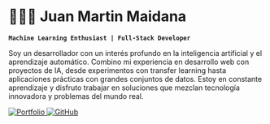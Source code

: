 # 👨‍💻🏀 Juan Martin Maidana

**`Machine Learning Enthusiast | Full-Stack Developer`**

Soy un desarrollador con un interés profundo en la inteligencia artificial y el aprendizaje automático. Combino mi experiencia en desarrollo web con proyectos de IA, desde experimentos con transfer learning hasta aplicaciones prácticas con grandes conjuntos de datos. Estoy en constante aprendizaje y disfruto trabajar en soluciones que mezclan tecnología innovadora y problemas del mundo real.

<p align="left"> 
    <a href="https://juanmmaidana.github.io/"> 
        <img alt="Portfolio" title="Visita mi portafolio" src="https://img.shields.io/badge/-Portfolio-blue?style=for-the-badge&logo=firefox&logoColor=white"/> 
    </a> <a href="https://github.com/JuanMMaidana"> 
            <img alt="GitHub" title="Mira mis repositorios" src="https://img.shields.io/badge/-GitHub-black?style=for-the-badge&logo=github&logoColor=white"/> </a>
</p>




<!--
**JuanMMaidana/JuanMMaidana** is a ✨ _special_ ✨ repository because its `README.md` (this file) appears on your GitHub profile.

Here are some ideas to get you started:

- 🔭 I’m currently working on ...
- 🌱 I’m currently learning ...
- 👯 I’m looking to collaborate on ...
- 🤔 I’m looking for help with ...
- 💬 Ask me about ...
- 📫 How to reach me: ...
- 😄 Pronouns: ...
- ⚡ Fun fact: ...
-->

